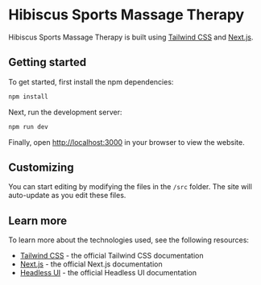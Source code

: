 # Hibiscus Sports Massage Therapy

Hibiscus Sports Massage Therapy is built using [Tailwind CSS](https://tailwindcss.com) and [Next.js](https://nextjs.org).

## Getting started

To get started, first install the npm dependencies:

```bash
npm install
```

Next, run the development server:

```bash
npm run dev
```

Finally, open [http://localhost:3000](http://localhost:3000) in your browser to view the website.

## Customizing

You can start editing by modifying the files in the `/src` folder. The site will auto-update as you edit these files.

## Learn more

To learn more about the technologies used, see the following resources:

- [Tailwind CSS](https://tailwindcss.com/docs) - the official Tailwind CSS documentation
- [Next.js](https://nextjs.org/docs) - the official Next.js documentation
- [Headless UI](https://headlessui.dev) - the official Headless UI documentation
